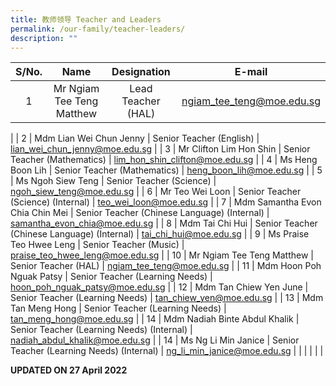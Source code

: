 ```yaml
---
title: 教师领导 Teacher and Leaders
permalink: /our-family/teacher-leaders/
description: ""
---
```

| S/No. | Name | Designation | E-mail |
|:---:|:---:|:---:|:---:|
| 1 | Mr Ngiam Tee Teng Matthew	  | Lead Teacher (HAL)	 | ngiam_tee_teng@moe.edu.sg
 |
| 2 | Mdm Lian Wei Chun Jenny  | Senior Teacher (English) | lian_wei_chun_jenny@moe.edu.sg |
| 3 | Mr Clifton Lim Hon Shin | Senior Teacher (Mathematics) | lim_hon_shin_clifton@moe.edu.sg |
| 4 | Ms Heng Boon Lih | Senior Teacher (Mathematics) | heng_boon_lih@moe.edu.sg |
| 5 | Ms Ngoh Siew Teng  | Senior Teacher (Science) | ngoh_siew_teng@moe.edu.sg |
| 6 | Mr Teo Wei Loon | Senior Teacher (Science) (Internal) | teo_wei_loon@moe.edu.sg |
| 7 | Mdm Samantha Evon Chia Chin Mei | Senior Teacher (Chinese Language) (Internal) | samantha_evon_chia@moe.edu.sg  |
| 8 | Mdm Tai Chi Hui | Senior Teacher (Chinese Language) (Internal) | tai_chi_hui@moe.edu.sg  |
| 9 | Ms Praise Teo Hwee Leng | Senior Teacher (Music) | praise_teo_hwee_leng@moe.edu.sg  |
| 10 | Mr Ngiam Tee Teng Matthew | Senior Teacher (HAL) | ngiam_tee_teng@moe.edu.sg |
| 11 | Mdm Hoon Poh Nguak Patsy  | Senior Teacher (Learning Needs) | hoon_poh_nguak_patsy@moe.edu.sg |
| 12 | Mdm Tan Chiew Yen June  | Senior Teacher (Learning Needs)  | tan_chiew_yen@moe.edu.sg |
| 13 | Mdm Tan Meng Hong | Senior Teacher (Learning Needs) | tan_meng_hong@moe.edu.sg |
| 14 | Mdm Nadiah Binte Abdul Khalik | Senior Teacher (Learning Needs) (Internal) | nadiah_abdul_khalik@moe.edu.sg |
| 14 | Ms Ng Li Min Janice | Senior Teacher (Learning Needs) (Internal) | ng_li_min_janice@moe.edu.sg |
| | | | |

**UPDATED ON 27 April 2022**